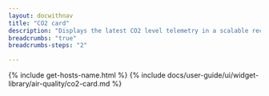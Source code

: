 ```yaml
---
layout: docwithnav
title: "CO2 card"
description: "Displays the latest CO2 level telemetry in a scalable rectangle card."
breadcrumbs: "true"
breadcrumbs-steps: "2"

---
```

{% include get-hosts-name.html %}
{% include docs/user-guide/ui/widget-library/air-quality/co2-card.md %}
